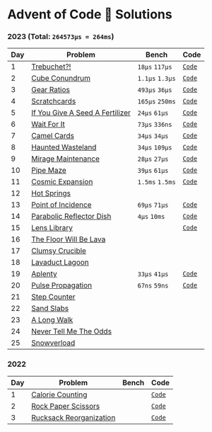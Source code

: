 # Advent of Code 🎄 Solutions

### 2023 (Total: `264573µs = 264ms`)

| Day | Problem                                                                | Bench           | Code                    |
| --- | ---------------------------------------------------------------------- | --------------- | ----------------------- |
| 1   | [Trebuchet?!](https://adventofcode.com/2023/day/1)                     | `18µs` `117µs`  | [`Code`](./2023/day-1)  |
| 2   | [Cube Conundrum](https://adventofcode.com/2023/day/2)                  | `1.1µs` `1.3µs` | [`Code`](./2023/day-2)  |
| 3   | [Gear Ratios](https://adventofcode.com/2023/day/3)                     | `493µs` `36µs`  | [`Code`](./2023/day-3)  |
| 4   | [Scratchcards](https://adventofcode.com/2023/day/4)                    | `165µs` `250ms` | [`Code`](./2023/day-4)  |
| 5   | [If You Give A Seed A Fertilizer](https://adventofcode.com/2023/day/5) | `24µs` `61µs`   | [`Code`](./2023/day-5)  |
| 6   | [Wait For It](https://adventofcode.com/2023/day/6)                     | `73µs` `336ns`  | [`Code`](./2023/day-6)  |
| 7   | [Camel Cards](https://adventofcode.com/2023/day/7)                     | `34µs` `34µs`   | [`Code`](./2023/day-7)  |
| 8   | [Haunted Wasteland](https://adventofcode.com/2023/day/8)               | `34µs` `109µs`  | [`Code`](./2023/day-8)  |
| 9   | [Mirage Maintenance](https://adventofcode.com/2023/day/9)              | `28µs` `27µs`   | [`Code`](./2023/day-9)  |
| 10  | [Pipe Maze](https://adventofcode.com/2023/day/10)                      | `39µs` `61µs`   | [`Code`](./2023/day-10) |
| 11  | [Cosmic Expansion](https://adventofcode.com/2023/day/11)               | `1.5ms` `1.5ms` | [`Code`](./2023/day-11) |
| 12  | [Hot Springs](https://adventofcode.com/2023/day/12)                    |                 |                         |
| 13  | [Point of Incidence](https://adventofcode.com/2023/day/13)             | `69µs` `71µs`   | [`Code`](./2023/day-13) |
| 14  | [Parabolic Reflector Dish](https://adventofcode.com/2023/day/14)       | `4µs` `10ms`    | [`Code`](./2023/day-14) |
| 15  | [Lens Library](https://adventofcode.com/2023/day/15)                   |                 | [`Code`](./2023/day-15) |
| 16  | [The Floor Will Be Lava](https://adventofcode.com/2023/day/16)         |                 |                         |
| 17  | [Clumsy Crucible](https://adventofcode.com/2023/day/17)                |                 |                         |
| 18  | [Lavaduct Lagoon](https://adventofcode.com/2023/day/18)                |                 |                         |
| 19  | [Aplenty](https://adventofcode.com/2023/day/19)                        | `33µs` `41µs`   | [`Code`](./2023/day-19) |
| 20  | [Pulse Propagation](https://adventofcode.com/2023/day/20)              | `67ns` `59ns`   | [`Code`](./2023/day-20) |
| 21  | [Step Counter](https://adventofcode.com/2023/day/21)                   |                 |                         |
| 22  | [Sand Slabs](https://adventofcode.com/2023/day/22)                     |                 |                         |
| 23  | [A Long Walk](https://adventofcode.com/2023/day/23)                    |                 |                         |
| 24  | [Never Tell Me The Odds](https://adventofcode.com/2023/day/24)         |                 |                         |
| 25  | [Snowverload](https://adventofcode.com/2023/day/25)                    |                 |                         |

<!-- (18 + 117) + (1.1 + 1.3) + (165 + 250000) + (493 + 36) + (24 + 61) + (73 + 0.336) + (34 + 34) + (34 + 109) + (28 + 27) + (39 + 61) + (1500 + 1500) + (69 + 71) + (4 + 10000) + (33 + 41) + (0.067 + 0.059) -->

### 2022

| Day | Problem                                           | Bench | Code                              |
| --- | ------------------------------------------------- | ----- | --------------------------------- |
| 1   | [Calorie Counting](./2022/day-1/README.md)        |       | [`Code`](./2022/day-1/src/lib.rs) |
| 2   | [Rock Paper Scissors](./2022/day-2/README.md)     |       | [`Code`](./2022/day-2/src/lib.rs) |
| 3   | [Rucksack Reorganization](./2022/day-3/README.md) |       | [`Code`](./2022/day-3/src/lib.rs) |
